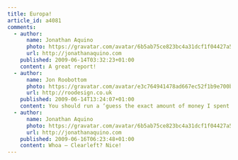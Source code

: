 ```yaml
---
title: Europa!
article_id: a4081
comments:
  - author:
      name: Jonathan Aquino
      photo: https://gravatar.com/avatar/6b5ab75ce823bc4a31dcf1f04427a582
      url: http://jonathanaquino.com
    published: 2009-06-14T03:32:23+01:00
    content: A great report!
  - author:
      name: Jon Roobottom
      photo: https://gravatar.com/avatar/e3c764941478ad667ec52f1b9e700be5
      url: http://roodesign.co.uk
    published: 2009-06-14T13:24:07+01:00
    content: You should run a ‘guess the exact amount of money I spent on Data in 3 weeks’ competition. Closest answer wins a prize of your choice.
  - author:
      name: Jonathan Aquino
      photo: https://gravatar.com/avatar/6b5ab75ce823bc4a31dcf1f04427a582
      url: http://jonathanaquino.com
    published: 2009-06-16T06:23:48+01:00
    content: Whoa – Clearleft? Nice!
---
```


